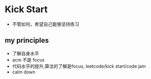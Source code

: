 # Kick Start 
- 不管如何，希望自己能够坚持练习
## my principles
- 了解自身水平
- acm 不是 focus
- 代码水平的提升,算法的了解是focus, leetcode/kick start/code jam
- calm down
